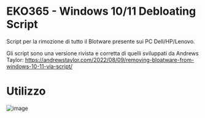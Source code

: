 # EKO365 - Windows 10/11 Debloating Script
Script per la rimozione di tutto il Blotware presente sui PC Dell/HP/Lenovo.

Gli script sono una versione rivista e corretta di quelli sviluppati da Andrews Taylor:
https://andrewstaylor.com/2022/08/09/removing-bloatware-from-windows-10-11-via-script/

# Utilizzo

![image](https://github.com/eko365sb/public/assets/136188106/b4bcc21b-31e1-4cf9-b6af-4eba89377f55)
